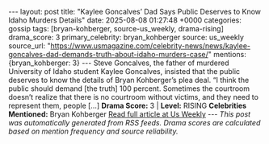 --- layout: post title: "Kaylee Goncalves’ Dad Says Public Deserves to Know Idaho Murders Details" date: 2025-08-08 01:27:48 +0000 categories: gossip tags: [bryan-kohberger, source-us_weekly, drama-rising] drama_score: 3 primary_celebrity: bryan_kohberger source: us_weekly source_url: "https://www.usmagazine.com/celebrity-news/news/kaylee-goncalves-dad-demands-truth-about-idaho-murders-case/" mentions: {bryan_kohberger: 3} --- Steve Goncalves, the father of murdered University of Idaho student Kaylee Goncalves, insisted that the public deserves to know the details of Bryan Kohberger’s plea deal. “I think the public should demand [the truth] 100 percent. Sometimes the courtroom doesn’t realize that there is no courtroom without victims, and they need to represent them, people […] **Drama Score:** 3 | **Level:** RISING **Celebrities Mentioned:** Bryan Kohberger [Read full article at Us Weekly](https://www.usmagazine.com/celebrity-news/news/kaylee-goncalves-dad-demands-truth-about-idaho-murders-case/) --- *This post was automatically generated from RSS feeds. Drama scores are calculated based on mention frequency and source reliability.*
